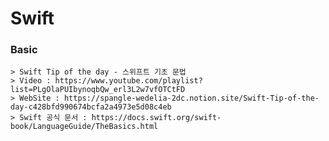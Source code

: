 # Swift

  ### Basic
    > Swift Tip of the day - 스위프트 기초 문법 
    > Video : https://www.youtube.com/playlist?list=PLgOlaPUIbynoqbQw_erl3L2w7vfOTCtFD
    > WebSite : https://spangle-wedelia-2dc.notion.site/Swift-Tip-of-the-day-c428bfd990674bcfa2a4973e5d08c4eb
    > Swift 공식 문서 : https://docs.swift.org/swift-book/LanguageGuide/TheBasics.html
